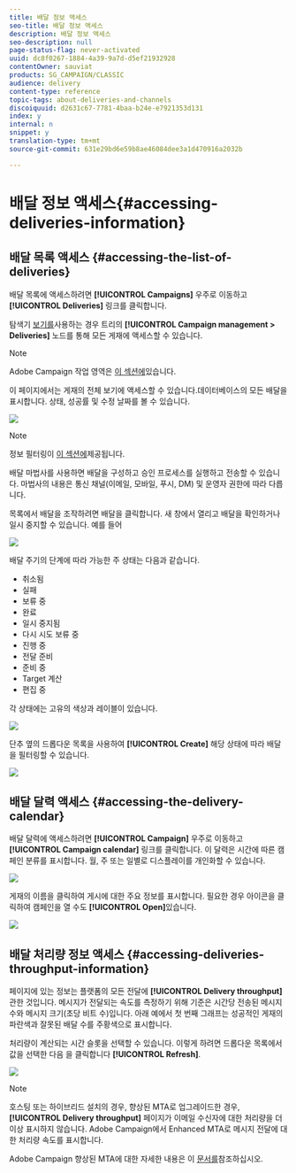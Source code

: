 ```yaml
---
title: 배달 정보 액세스
seo-title: 배달 정보 액세스
description: 배달 정보 액세스
seo-description: null
page-status-flag: never-activated
uuid: dc8f0267-1884-4a39-9a7d-d5ef21932928
contentOwner: sauviat
products: SG_CAMPAIGN/CLASSIC
audience: delivery
content-type: reference
topic-tags: about-deliveries-and-channels
discoiquuid: d2631c67-7781-4baa-b24e-e7921353d131
index: y
internal: n
snippet: y
translation-type: tm+mt
source-git-commit: 631e29bd6e59b8ae46084dee3a1d470916a2032b

---
```



# 배달 정보 액세스{#accessing-deliveries-information}

## 배달 목록 액세스 {#accessing-the-list-of-deliveries}

배달 목록에 액세스하려면 **[!UICONTROL Campaigns]** 우주로 이동하고 **[!UICONTROL Deliveries]** 링크를 클릭합니다.

탐색기 [보기를](../../platform/using/adobe-campaign-workspace.md#about-adobe-campaign-explorer)사용하는 경우 트리의 **[!UICONTROL Campaign management > Deliveries]** 노드를 통해 모든 게재에 액세스할 수 있습니다.

>[!NOTE]
>
>Adobe Campaign 작업 영역은 [이 섹션에](../../platform/using/adobe-campaign-workspace.md)있습니다.

이 페이지에서는 게재의 전체 보기에 액세스할 수 있습니다.데이터베이스의 모든 배달을 표시합니다. 상태, 성공률 및 수정 날짜를 볼 수 있습니다.

![](assets/d_ncs_user_filter_interface_delivery01.png)

>[!NOTE]
>
>정보 필터링이 [이 섹션에](../../platform/using/filtering-options.md)제공됩니다.

배달 마법사를 사용하면 배달을 구성하고 승인 프로세스를 실행하고 전송할 수 있습니다. 마법사의 내용은 통신 채널(이메일, 모바일, 푸시, DM) 및 운영자 권한에 따라 다릅니다.

목록에서 배달을 조작하려면 배달을 클릭합니다. 새 창에서 열리고 배달을 확인하거나 일시 중지할 수 있습니다. 예를 들어

![](assets/s_ncs_user_interface_delivery02.png)

배달 주기의 단계에 따라 가능한 주 상태는 다음과 같습니다.

* 취소됨
* 실패
* 보류 중
* 완료
* 일시 중지됨
* 다시 시도 보류 중
* 진행 중
* 전달 준비
* 준비 중
* Target 계산
* 편집 중

각 상태에는 고유의 색상과 레이블이 있습니다.

![](assets/s_ncs_user_status_campaigns_120.png)

단추 옆의 드롭다운 목록을 사용하여 **[!UICONTROL Create]** 해당 상태에 따라 배달을 필터링할 수 있습니다.

![](assets/delivery_filter_status.png)

## 배달 달력 액세스 {#accessing-the-delivery-calendar}

배달 달력에 액세스하려면 **[!UICONTROL Campaign]** 우주로 이동하고 **[!UICONTROL Campaign calendar]** 링크를 클릭합니다. 이 달력은 시간에 따른 캠페인 분류를 표시합니다. 월, 주 또는 일별로 디스플레이를 개인화할 수 있습니다.

![](assets/s_ncs_user_interface_delivery04.png)

게재의 이름을 클릭하여 게시에 대한 주요 정보를 표시합니다. 필요한 경우 아이콘을 클릭하여 캠페인을 열 수도 **[!UICONTROL Open]**&#x200B;있습니다.

![](assets/s_ncs_user_interface_delivery05.png)

## 배달 처리량 정보 액세스 {#accessing-deliveries-throughput-information}

페이지에 있는 정보는 플랫폼의 모든 전달에 **[!UICONTROL Delivery throughput]** 관한 것입니다. 메시지가 전달되는 속도를 측정하기 위해 기준은 시간당 전송된 메시지 수와 메시지 크기(초당 비트 수)입니다. 아래 예에서 첫 번째 그래프는 성공적인 게재의 파란색과 잘못된 배달 수를 주황색으로 표시합니다.

처리량이 계산되는 시간 슬롯을 선택할 수 있습니다. 이렇게 하려면 드롭다운 목록에서 값을 선택한 다음 을 클릭합니다 **[!UICONTROL Refresh]**.

![](assets/s_ncs_user_interface_delivery06.png)

>[!NOTE]
>
>호스팅 또는 하이브리드 설치의 경우, 향상된 MTA로 업그레이드한 경우, **[!UICONTROL Delivery throughput]** 페이지가 이메일 수신자에 대한 처리량을 더 이상 표시하지 않습니다. Adobe Campaign에서 Enhanced MTA로 메시지 전달에 대한 처리량 속도를 표시합니다.
>
>Adobe Campaign 향상된 MTA에 대한 자세한 내용은 이 [문서를](https://helpx.adobe.com/campaign/kb/acc-campaign-enhanced-mta.html)참조하십시오.
